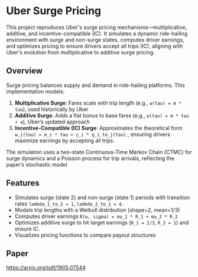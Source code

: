 # Uber Surge Pricing

This project reproduces Uber's surge pricing mechanisms—multiplicative, additive, and incentive-compatible (IC). It simulates a dynamic ride-hailing environment with surge and non-surge states, computes driver earnings, and optimizes pricing to ensure drivers accept all trips (IC), aligning with Uber's evolution from multiplicative to additive surge pricing.

## Overview

Surge pricing balances supply and demand in ride-hailing platforms. This implementation models:
1. **Multiplicative Surge**: Fares scale with trip length (e.g., `w(tau) = m * tau`), used historically by Uber 
2. **Additive Surge**: Adds a flat bonus to base fares (e.g., `w(tau) = m * tau + a`), Uber’s updated approach 
3. **Incentive-Compatible (IC) Surge**: Approximates the theoretical form `w_i(tau) = m_i * tau + z_i * q_i_to_j(tau)` , ensuring drivers maximize earnings by accepting all trips.

The simulation uses a two-state Continuous-Time Markov Chain (CTMC) for surge dynamics and a Poisson process for trip arrivals, reflecting the paper’s stochastic model 

## Features
- Simulates surge (state 2) and non-surge (state 1) periods with transition rates `lambda_1_to_2 = 1`, `lambda_2_to_1 = 4`.
- Models trip lengths with a Weibull distribution (shape=2, mean=1/3)
- Computes driver earnings `R(w, sigma) = mu_1 * R_1 + mu_2 * R_2`
- Optimizes additive surge to hit target earnings (`R_1 = 2/3`, `R_2 = 1`) and ensure IC.
- Visualizes pricing functions to compare payout structures 

## Paper
https://arxiv.org/pdf/1905.07544
